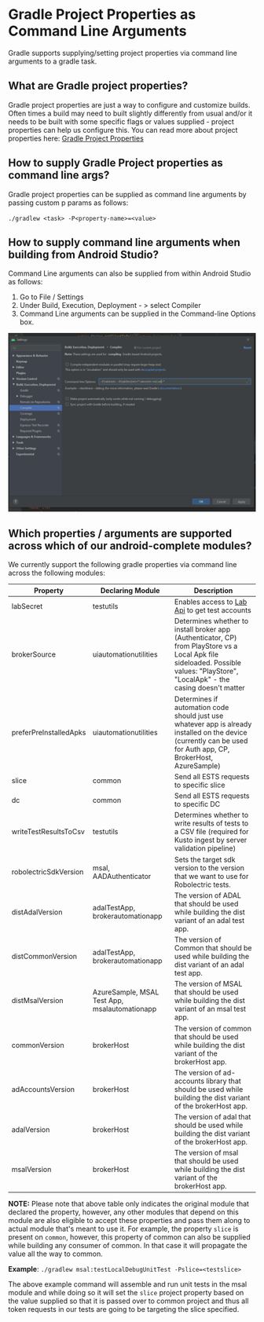 # Gradle Project Properties as Command Line Arguments

Gradle supports supplying/setting project properties via command line arguments to a gradle task. 

## What are Gradle project properties?

Gradle project properties are just a way to configure and customize builds. Often times a build may need to built slightly differently from usual and/or it needs to be built with some specific flags or values supplied - project properties can help us configure this. You can read more about project properties here: [Gradle Project Properties](https://docs.gradle.org/current/javadoc/org/gradle/api/Project.html#property%28java.lang.String%29)

## How to supply Gradle Project properties as command line args?

Gradle project properties can be supplied as command line arguments by passing custom p params as follows:

`./gradlew <task> -P<property-name>=<value>`

## How to supply command line arguments when building from Android Studio?

Command Line arguments can also be supplied from within Android Studio as follows:

1. Go to File / Settings
2. Under Build, Execution, Deployment - > select Compiler
3. Command Line arguments can be supplied in the Command-line Options box.

![Android Studio Command Line Parameters](command_line_args.png "Android Studio Command Line Parameters")

## Which properties / arguments are supported across which of our android-complete modules?

We currently support the following gradle properties via command line across the following modules:

| Property               | Declaring Module                              | Description                                                  |
| ---------------------- | --------------------------------------------- | ------------------------------------------------------------ |
| labSecret              | testutils                                     | Enables access to [Lab Api](../Automation/labsetup.md) to get test accounts |
| brokerSource           | uiautomationutilities                         | Determines whether to install broker app (Authenticator, CP) from PlayStore vs a Local Apk file sideloaded. Possible values: "PlayStore", "LocalApk" - the casing doesn't matter |
| preferPreInstalledApks | uiautomationutilities                         | Determines if automation code should just use whatever app is already installed on the device (currently can be used for Auth app, CP, BrokerHost, AzureSample) |
| slice                  | common                                        | Send all ESTS requests to specific slice                     |
| dc                     | common                                        | Send all ESTS requests to specific DC                        |
| writeTestResultsToCsv  | testutils                                     | Determines whether to write results of tests to a CSV file (required for Kusto ingest by server validation pipeline) |
| robolectricSdkVersion  | msal, AADAuthenticator                        | Sets the target sdk version to the version that we want to use for Robolectric tests. |
| distAdalVersion        | adalTestApp, brokerautomationapp              | The version of ADAL that should be used while building the dist variant of an adal test app. |
| distCommonVersion      | adalTestApp, brokerautomationapp              | The version of Common that should be used while building the dist variant of an adal test app. |
| distMsalVersion        | AzureSample, MSAL Test App, msalautomationapp | The version of MSAL that should be used while building the dist variant of an msal test app. |
| commonVersion          | brokerHost                                    | The version of common that should be used while building the dist variant of the brokerHost app. |
| adAccountsVersion      | brokerHost                                    | The version of ad-accounts library that should be used while building the dist variant of the brokerHost app. |
| adalVersion            | brokerHost                                    | The version of adal that should be used while building the dist variant of the brokerHost app. |
| msalVersion            | brokerHost                                    | The version of msal that should be used while building the dist variant of the brokerHost app. |

**NOTE:** Please note that above table only indicates the original module that declared the property, however, any other modules that depend on this module are also eligible to accept these properties and pass them along to actual module that's meant to use it. For example, the property `slice` is present on `common`, however, this property of common can also be supplied while building any consumer of common. In that case it will propagate the value all the way to common.

**Example**: `./gradlew msal:testLocalDebugUnitTest -Pslice=<testslice>`

The above example command will assemble and run unit tests in the msal module and while doing so it will set the `slice` project property based on the value supplied so that it is passed over to common project and thus all token requests in our tests are going to be targeting the slice specified.